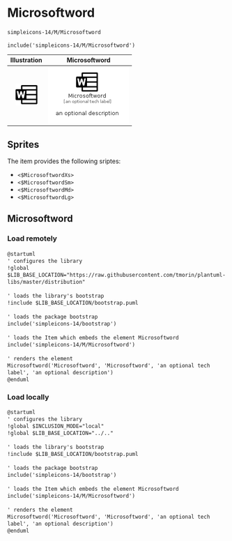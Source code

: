 # Microsoftword


```text
simpleicons-14/M/Microsoftword
```

```text
include('simpleicons-14/M/Microsoftword')
```



| Illustration | Microsoftword |
| :---: | :---: |
| ![illustration for Illustration](../../simpleicons-14/M/Microsoftword.png) | ![illustration for Microsoftword](../../simpleicons-14/M/Microsoftword.Local.png) |



## Sprites
The item provides the following sriptes:

- `<$MicrosoftwordXs>`
- `<$MicrosoftwordSm>`
- `<$MicrosoftwordMd>`
- `<$MicrosoftwordLg>`





## Microsoftword

### Load remotely
```plantuml
@startuml
' configures the library
!global $LIB_BASE_LOCATION="https://raw.githubusercontent.com/tmorin/plantuml-libs/master/distribution"

' loads the library's bootstrap
!include $LIB_BASE_LOCATION/bootstrap.puml

' loads the package bootstrap
include('simpleicons-14/bootstrap')

' loads the Item which embeds the element Microsoftword
include('simpleicons-14/M/Microsoftword')

' renders the element
Microsoftword('Microsoftword', 'Microsoftword', 'an optional tech label', 'an optional description')
@enduml
```

### Load locally
```plantuml
@startuml
' configures the library
!global $INCLUSION_MODE="local"
!global $LIB_BASE_LOCATION="../.."

' loads the library's bootstrap
!include $LIB_BASE_LOCATION/bootstrap.puml

' loads the package bootstrap
include('simpleicons-14/bootstrap')

' loads the Item which embeds the element Microsoftword
include('simpleicons-14/M/Microsoftword')

' renders the element
Microsoftword('Microsoftword', 'Microsoftword', 'an optional tech label', 'an optional description')
@enduml
```

